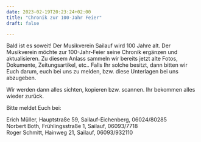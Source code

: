 ```yaml
---
date: 2023-02-19T20:23:24+02:00
title: "Chronik zur 100-Jahr Feier"
draft: false

---
```

Bald ist es soweit! Der Musikverein Sailauf wird 100 Jahre alt.
Der Musikverein möchte zur 100-Jahr-Feier seine Chronik ergänzen und aktualisieren.
Zu diesem Anlass sammeln wir bereits jetzt alte Fotos, Dokumente, Zeitungsartikel, etc..
Falls Ihr solche besitzt, dann bitten wir Euch darum, euch bei uns zu melden, bzw. diese Unterlagen bei uns abzugeben.

Wir werden dann alles sichten, kopieren bzw. scannen. Ihr bekommen alles wieder zurück.  

Bitte meldet Euch bei:

Erich Müller, Hauptstraße 59, Sailauf-Eichenberg, 06024/80285  
Norbert Both, Frühlingsstraße 1, Sailauf, 06093/7718  
Roger Schmitt, Hainweg 21, Sailauf, 06093/932110  


